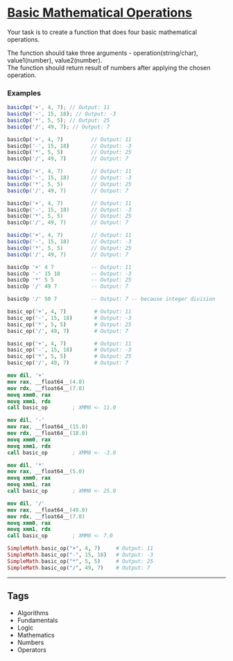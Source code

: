 # [Basic Mathematical Operations](https://www.codewars.com/kata/57356c55867b9b7a60000bd7)

Your task is to create a function that does four basic mathematical operations.

The function should take three arguments - operation(string/char), value1(number), value2(number).  
The function should return result of numbers after applying the chosen operation.

### Examples

```javascript
basicOp('+', 4, 7); // Output: 11
basicOp('-', 15, 18); // Output: -3
basicOp('*', 5, 5); // Output: 25
basicOp('/', 49, 7); // Output: 7
```

```php
basicOp('+', 4, 7)         // Output: 11
basicOp('-', 15, 18)       // Output: -3
basicOp('*', 5, 5)         // Output: 25
basicOp('/', 49, 7)        // Output: 7
```

```csharp
basicOp('+', 4, 7)         // Output: 11
basicOp('-', 15, 18)       // Output: -3
basicOp('*', 5, 5)         // Output: 25
basicOp('/', 49, 7)        // Output: 7
```

```c
basicOp('+', 4, 7)         // Output: 11
basicOp('-', 15, 18)       // Output: -3
basicOp('*', 5, 5)         // Output: 25
basicOp('/', 49, 7)        // Output: 7
```

```java
basicOp('+', 4, 7)         // Output: 11
basicOp('-', 15, 18)       // Output: -3
basicOp('*', 5, 5)         // Output: 25
basicOp('/', 49, 7)        // Output: 7
```

```haskell
basicOp '+' 4 7            -- Output: 11
basicOp '-' 15 18          -- Output: -3
basicOp '*' 5 5            -- Output: 25
basicOp '/' 49 7           -- Output: 7

basicOp '/' 50 7           -- Output: 7 -- because integer division
```

```python
basic_op('+', 4, 7)         # Output: 11
basic_op('-', 15, 18)       # Output: -3
basic_op('*', 5, 5)         # Output: 25
basic_op('/', 49, 7)        # Output: 7
```

```ruby
basic_op('+', 4, 7)         # Output: 11
basic_op('-', 15, 18)       # Output: -3
basic_op('*', 5, 5)         # Output: 25
basic_op('/', 49, 7)        # Output: 7
```

```nasm
mov dil, '+'
mov rax, __float64__(4.0)
mov rdx, __float64__(7.0)
movq xmm0, rax
movq xmm1, rdx
call basic_op        ; XMM0 <- 11.0

mov dil, '-'
mov rax, __float64__(15.0)
mov rdx, __float64__(18.0)
movq xmm0, rax
movq xmm1, rdx
call basic_op        ; XMM0 <- -3.0

mov dil, '*'
mov rax, __float64__(5.0)
movq xmm0, rax
movq xmm1, rax
call basic_op        ; XMM0 <- 25.0

mov dil, '/'
mov rax, __float64__(49.0)
mov rdx, __float64__(7.0)
movq xmm0, rax
movq xmm1, rdx
call basic_op        ; XMM0 <- 7.0
```

```elixir
SimpleMath.basic_op("+", 4, 7)     # Output: 11
SimpleMath.basic_op("-", 15, 18)   # Output: -3
SimpleMath.basic_op("*", 5, 5)     # Output: 25
SimpleMath.basic_op("/", 49, 7)    # Output: 7
```

---

## Tags

- Algorithms
- Fundamentals
- Logic
- Mathematics
- Numbers
- Operators
